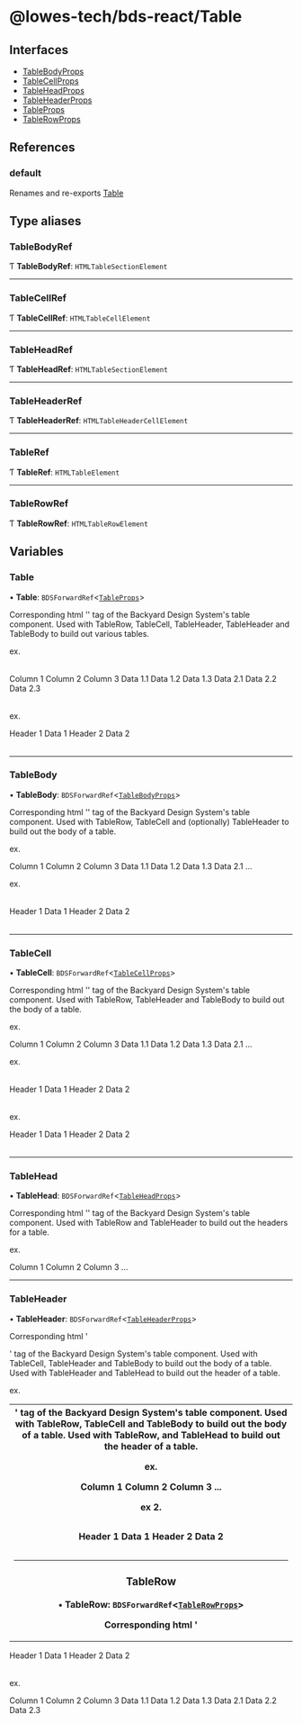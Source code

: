 # @lowes-tech/bds-react/Table

## Interfaces

- [TableBodyProps](interfaces/TableBodyProps.md)
- [TableCellProps](interfaces/TableCellProps.md)
- [TableHeadProps](interfaces/TableHeadProps.md)
- [TableHeaderProps](interfaces/TableHeaderProps.md)
- [TableProps](interfaces/TableProps.md)
- [TableRowProps](interfaces/TableRowProps.md)

## References

### default

Renames and re-exports [Table](README.md#table)

## Type aliases

### TableBodyRef

Ƭ **TableBodyRef**: `HTMLTableSectionElement`

___

### TableCellRef

Ƭ **TableCellRef**: `HTMLTableCellElement`

___

### TableHeadRef

Ƭ **TableHeadRef**: `HTMLTableSectionElement`

___

### TableHeaderRef

Ƭ **TableHeaderRef**: `HTMLTableHeaderCellElement`

___

### TableRef

Ƭ **TableRef**: `HTMLTableElement`

___

### TableRowRef

Ƭ **TableRowRef**: `HTMLTableRowElement`

## Variables

### Table

• **Table**: `BDSForwardRef`<[`TableProps`](interfaces/TableProps.md)\>

Corresponding html '<table>' tag of the Backyard Design System's table component.
Used with TableRow, TableCell, TableHeader, TableHeader and TableBody to build out various tables.

ex.
<Table>
  <TableHead>
      <TableRow>
          <TableHeader>Column 1</TableHeader>
          <TableHeader>Column 2</TableHeader>
          <TableHeader>Column 3</TableHeader>
      </TableRow>
  </TableHead>
  <TableBody>
      <TableRow>
          <TableCell>Data 1.1</TableCell>
          <TableCell>Data 1.2</TableCell>
          <TableCell>Data 1.3</TableCell>
      </TableRow>
      <TableRow>
          <TableCell>Data 2.1</TableCell>
          <TableCell>Data 2.2</TableCell>
          <TableCell>Data 2.3</TableCell>
      </TableRow>
  </TableBody>
</Table>

ex.
<Table>
  <TableRow>
      <TableHeader>Header 1</TableHeader>
      <TableCell>Data 1</TableCell>
  </TableRow>
  <TableRow>
      <TableHeader>Header 2</TableHeader>
      <TableCell>Data 2</TableCell>
  </TableRow>
</Table>

___

### TableBody

• **TableBody**: `BDSForwardRef`<[`TableBodyProps`](interfaces/TableBodyProps.md)\>

Corresponding html '<tBody>' tag of the Backyard Design System's table component.
Used with TableRow, TableCell and (optionally) TableHeader to build out the body of a table.

ex.
<Table>
  <TableHead>
      <TableRow>
          <TableHeader>Column 1</TableHeader>
          <TableHeader>Column 2</TableHeader>
          <TableHeader>Column 3</TableHeader>
      </TableRow>
  </TableHead>
  <TableBody>
      <TableRow>
          <TableCell>Data 1.1</TableCell>
          <TableCell>Data 1.2</TableCell>
          <TableCell>Data 1.3</TableCell>
      </TableRow>
      <TableRow>
          <TableCell>Data 2.1</TableCell>
  ...

ex.
<Table>
  <TableBody>
      <TableRow>
          <TableHeader>Header 1</TableHeader>
          <TableCell>Data 1</TableCell>
      </TableRow>
      <TableRow>
          <TableHeader>Header 2</TableHeader>
          <TableCell>Data 2</TableCell>
      </TableRow>
  </TableBody>
</Table>

___

### TableCell

• **TableCell**: `BDSForwardRef`<[`TableCellProps`](interfaces/TableCellProps.md)\>

Corresponding html '<td>' tag of the Backyard Design System's table component.
Used with TableRow, TableHeader and TableBody to build out the body of a table.

ex.
<Table>
  <TableHead>
      <TableRow>
          <TableHeader>Column 1</TableHeader>
          <TableHeader width={30}>Column 2</TableHeader>
          <TableHeader>Column 3</TableHeader>
      </TableRow>
  </TableHead>
  <TableBody>
      <TableRow>
          <TableCell>Data 1.1</TableCell>
          <TableCell>Data 1.2</TableCell>
          <TableCell>Data 1.3</TableCell>
      </TableRow>
      <TableRow>
          <TableCell>Data 2.1</TableCell>
  ...

ex.
<Table>
  <TableBody>
      <TableRow>
          <TableHeader>Header 1</TableHeader>
          <TableCell>Data 1</TableCell>
      </TableRow>
      <TableRow>
          <TableHeader>Header 2</TableHeader>
          <TableCell>Data 2</TableCell>
      </TableRow>
  </TableBody>
</Table>

ex.
<Table>
  <TableRow>
      <TableCell>Header 1</TableCell>
      <TableCell>Data 1</TableCell>
  </TableRow>
  <TableRow>
      <TableCell>Header 2</TableCell>
      <TableCell>Data 2</TableCell>
  </TableRow>
</Table>

___

### TableHead

• **TableHead**: `BDSForwardRef`<[`TableHeadProps`](interfaces/TableHeadProps.md)\>

Corresponding html '<thead>' tag of the Backyard Design System's table component.
Used with TableRow and TableHeader to build out the headers for a table.

ex.
<Table>
  <TableHead>
      <TableRow>
          <TableHeader>Column 1</TableHeader>
          <TableHeader>Column 2</TableHeader>
          <TableHeader>Column 3</TableHeader>
      </TableRow>
  </TableHead>
  <TableBody>
...

___

### TableHeader

• **TableHeader**: `BDSForwardRef`<[`TableHeaderProps`](interfaces/TableHeaderProps.md)\>

Corresponding html '<th>' tag of the Backyard Design System's table component.
Used with TableRow, TableCell and TableBody to build out the body of a table.
Used with TableRow, and TableHead to build out the header of a table.

ex.
<Table>
  <TableHead>
      <TableRow>
          <TableHeader>Column 1</TableHeader>
          <TableHeader width={30}>Column 2</TableHeader>
          <TableHeader>Column 3</TableHeader>
      </TableRow>
  </TableHead>
  <TableBody>
  ...

ex 2.
<Table>
  <TableBody>
      <TableRow>
          <TableHeader variant='outlined' width={30}>Header 1</TableHeader>
          <TableCell>Data 1</TableHeader>
      </TableRow>
      <TableRow>
          <TableHeader variant='outlined'
                       moreInfo='Here is some extra text'>
               Header 2
          </TableHeader>
          <TableCell>Data 2</TableCell>
      </TableRow>
  </TableBody>
</Table>

___

### TableRow

• **TableRow**: `BDSForwardRef`<[`TableRowProps`](interfaces/TableRowProps.md)\>

Corresponding html '<tr>' tag of the Backyard Design System's table component.
Used with TableCell, TableHeader and TableBody to build out the body of a table.
Used with TableHeader and TableHead to build out the header of a table.

ex.
<Table>
  <TableRow>
      <TableHeader>Header 1</TableHeader>
      <TableCell>Data 1</TableCell>
  </TableRow>
  <TableRow>
      <TableHeader>Header 2</TableHeader>
      <TableCell>Data 2</TableCell>
  </TableRow>
</Table>

ex.
<Table>
  <TableHead>
      <TableRow>
          <TableHeader>Column 1</TableHeader>
          <TableHeader>Column 2</TableHeader>
          <TableHeader>Column 3</TableHeader>
      </TableRow>
  </TableHead>
  <TableBody>
      <TableRow>
          <TableCell>Data 1.1</TableCell>
          <TableCell>Data 1.2</TableCell>
          <TableCell>Data 1.3</TableCell>
      </TableRow>
      <TableRow>
          <TableCell>Data 2.1</TableCell>
          <TableCell>Data 2.2</TableCell>
          <TableCell>Data 2.3</TableCell>
      </TableRow>
  </TableBody>
</Table>

